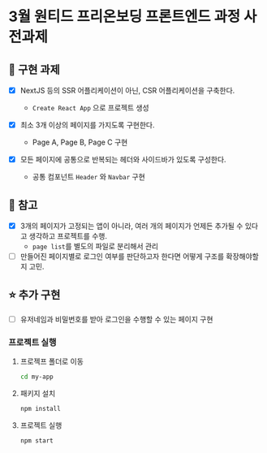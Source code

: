 # 3월 원티드 프리온보딩 프론트엔드 과정 사전과제

## 📝 구현 과제

- [x] NextJS 등의 SSR 어플리케이션이 아닌, CSR 어플리케이션을 구축한다.
  - `Create React App` 으로 프로젝트 생성

- [x] 최소 3개 이상의 페이지를 가지도록 구현한다.
  - Page A, Page B, Page C 구현

- [x] 모든 페이지에 공통으로 반복되는 헤더와 사이드바가 있도록 구성한다.
  - 공통 컴포넌트 `Header` 와 `Navbar` 구현

## 🤔 참고

- [x] 3개의 페이지가 고정되는 앱이 아니라, 여러 개의 페이지가 언제든 추가될 수 있다고 생각하고 프로젝트를 수행.
  - `page list`를 별도의 파일로 분리해서 관리
- [ ] 만들어진 페이지별로 로그인 여부를 판단하고자 한다면 어떻게 구조를 확장해야할지 고민.

## ⭐ 추가 구현

- [ ] 유저네임과 비밀번호를 받아 로그인을 수행할 수 있는 페이지 구현

### 프로젝트 실행

1. 프로젝프 폴더로 이동

    ```bash
    cd my-app 
    ```

2. 패키지 설치

    ```bash
    npm install
    ```

3. 프로젝트 실행

    ```bash
    npm start
    ```
